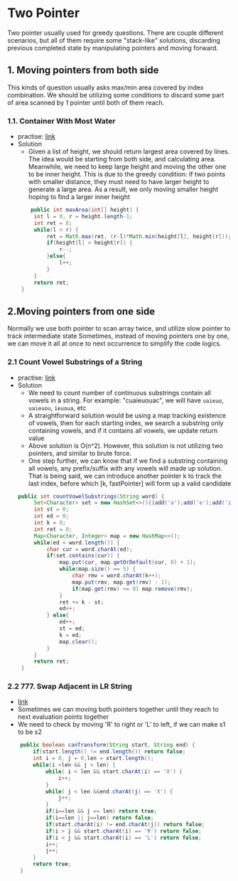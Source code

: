 # Two Pointer
Two pointer usually used for greedy questions. There are couple different scenarios, but all of them require some "stack-like" solutions, discarding previous completed state by manipulating pointers and moving forward.

## 1. Moving pointers from both side
This kinds of question usually asks max/min area covered by index combination. We should be utilizing some conditions to discard some part of area scanned by 1 pointer until both of them reach.
### 1.1. Container With Most Water
 - practise: [link](https://leetcode.com/problems/container-with-most-water/)
 - Solution
   - Given a list of height, we should return largest area covered by lines. The idea would be starting from both side, and calculating area. Meanwhile, we need to keep large height and moving the other one to be inner height. This is due to the greedy condition: If two points with smaller distance, they must need to have larger height to generate a large area. As a result, we only moving smaller height hoping to find a larger inner height
   ```java
       public int maxArea(int[] height) {
        int l = 0, r = height.length-1;
        int ret = 0;
        while(l < r) {
            ret = Math.max(ret, (r-l)*Math.min(height[l], height[r]));
            if(height[l] > height[r]) {
                r--;
            }else{
                l++;
            }
        }
        return ret;
    }
   ```

## 2.Moving pointers from one side
Normally we use both pointer to scan array twice, and utilize slow pointer to track intermediate state
Sometimes, instead of moving pointers one by one, we can move it all at once to next occurrence to simplify the code logics.
### 2.1 Count Vowel Substrings of a String
 - practise: [link](https://leetcode.com/problems/count-vowel-substrings-of-a-string/)
 - Solution
   - We need to count number of continuous substrings contain all vowels in a string. For example: "cuaieuouac", we will have `uaieuo`, `uaieuou`, `ieuoua`, etc
   - A straightforward solution would be using a map tracking existence of vowels, then for each starting index, we search a substring only containing vowels, and if it contains all vowels, we update return value
   - Above solution is O(n^2). However, this solution is not utilizing two pointers, and similar to brute force. 
   - One step further, we can know that if we find a substring containing all vowels, any prefix/suffix with any vowels will made up solution. That is being said, we can introduce another pointer k to track the last index, before which [k, fastPointer] will form up a valid candidate
   ```java
   public int countVowelSubstrings(String word) {
        Set<Character> set = new HashSet<>(){{add('a');add('e');add('i');add('o');add('u');}};
        int st = 0;
        int ed = 0;
        int k = 0;
        int ret = 0;
        Map<Character, Integer> map = new HashMap<>();
        while(ed < word.length()) {
            char cur = word.charAt(ed);
            if(set.contains(cur)) {
                map.put(cur, map.getOrDefault(cur, 0) + 1);
                while(map.size() == 5) {
                    char rmv = word.charAt(k++);
                    map.put(rmv, map.get(rmv) - 1);
                    if(map.get(rmv) <= 0) map.remove(rmv);
                }
                ret += k - st;
                ed++;
            } else{
                ed++;
                st = ed;
                k = ed;
                map.clear();
            }
        }
        return ret;
    }
   ```
### 2.2 777. Swap Adjacent in LR String
- [link](https://leetcode.com/problems/swap-adjacent-in-lr-string/)
- Sometimes we can moving both pointers together until they reach to next evaluation points together
- We need to check by moving 'R' to right or 'L' to left, if we can make s1 to be s2
```java
    public boolean canTransform(String start, String end) {
        if(start.length() != end.length()) return false;
        int i = 0, j = 0,len = start.length();
        while(i <len && j < len) {
            while( i < len && start.charAt(i) == 'X') {
                i++;
            }
            while( j < len &&end.charAt(j) == 'X') {
                j++;
            } 
            if(i==len && j == len) return true;
            if(i==len || j==len) return false;
            if(start.charAt(i) != end.charAt(j)) return false;
            if(i > j && start.charAt(i) == 'R') return false;
            if(i < j && start.charAt(i) == 'L') return false;
            i++;
            j++;
        }
        return true;
    }
``` 
   
